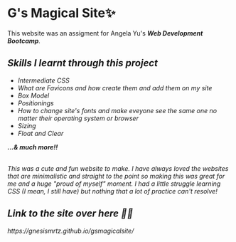 <p>
<h1> G's Magical Site✨</h1>

This website was an assigment for Angela Yu's <em><b>Web Development Bootcamp</b><em>. 

<h2>Skills I learnt through this project</h2>

<ul>
  <li>Intermediate CSS</li>
  <li>What are Favicons and how create them and add them on my site</li>
  <li>Box Model</li>
  <li>Positionings</li>
  <li>How to change site's fonts and make eveyone see the same one no matter their operating system or browser</li>
  <li>Sizing</li>  
  <li>Float and Clear</li>
  </ul>
  <b>...& much more!!</b> <br>
  
  <br>
  
  This was a cute and fun website to make. I have always loved the websites that are minimalistic and straight to the point so
  making this was great for me and a huge "proud of myself" moment. I had a little struggle learning CSS (I mean, I still have)
  but nothing that a lot of practice can't resolve!
  <p>

  <h2>Link to the site over here 👎🏽 </h2>
  https://gnesismrtz.github.io/gsmagicalsite/
